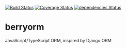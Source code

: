 [![Build Status](https://travis-ci.org/cranberry-team/berryorm.svg?branch=master)](https://travis-ci.org/cranberry-team/berryorm)
[![Coverage Status](https://coveralls.io/repos/github/cranberry-team/berryorm/badge.svg?branch=master)](https://coveralls.io/github/cranberry-team/berryorm?branch=master)
[![dependencies Status](https://david-dm.org/cranberry-team/berryorm/status.svg)](https://david-dm.org/cranberry-team/berryorm)

# berryorm
JavaScript/TypeScript ORM, inspired by Django ORM
